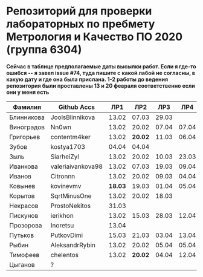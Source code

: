 # Репозиторий для проверки лабораторных по пребмету Метрология и Качество ПО 2020 (группа 6304)

**Сейчас в таблице предполагаемые даты высылки работ. Если я где-то ошибся -- я завел issue #74, туда пишите с какой лабой не согласны, в какую дату и где она была прислана. 1-2 работы до ведения репозитория были проставлены 13 и 20 февраля соответственно если они у меня есть**

| Фамилия    |   Github Accs    |   ЛР1   |   ЛР2   |   ЛР3   |   ЛР4   |   ЛР5   |   ЛР6   |
| ---------- | ---------------- | ------- | ------- | ------- | ------- | ------- | ------- |
| Блинникова | JoolsBlinnikova  |  13.02  |  07.03  |  29.03  |         |  25.03  |  13.04  |
| Виноградов | Nn0wn            |  13.02  |  20.02  |  07.04  |  07.04  |  07.04  |  07.04  |
| Григорьев  | contentm4ker     |  13.02  |**20.02**|  11.03  |  06.04  |  22.03  |  30.03  |
| Зубов      | kostya1703       |  04.04  |  04.04  |         |         |         |         |
| Зыль       | SiarheiZyl       |  13.02  |  20.02  |  10.03  |  23.03  |  26.03  |  30.03  |
| Иванкова   | valeriaivankova98|  13.02  |  07.03  |  19.03  |  09.04  |  21.03  |  04.04  |
| Иванов     | Citronnn         |  13.02  |  20.02  |  09.03  |  04.04  |  18.03  |  25.03  |
| Ковынев    | kovinevmv        |**18.03**|  19.03  |  01.04  |  05.04  |  01.04  |  01.04  |
| Корытов    | SqrtMinusOne     |  13.02  |  20.02  |  18.03  |         |  29.03  |  30.03  |
| Некрасов   | ProstoNekitos    |  31.03  |         |         |         |         |         |
| Пискунов   | ierikhon         |  13.02  |  15.03  |  28.03  |  12.04  |  28.03  |  05.04  |
| Прозорова  | Inoretsu         |  13.04  |         |         |         |         |         |
| Путьков    | PutkovDimi       |  15.03  |  21.03  |  03.04  |  13.04  |  03.04  |  03.04  |
| Рыбин      | AleksandrRybin   |  13.02  |  20.02  |  05.04  |  05.04  |  07.04  |  12.04  |
| Тимофеев   | chelentos        |  13.02  |**20.02**|  04.04  |  12.04  |         |         |
| Цыганов    |       ?          |         |         |         |         |         |         |
